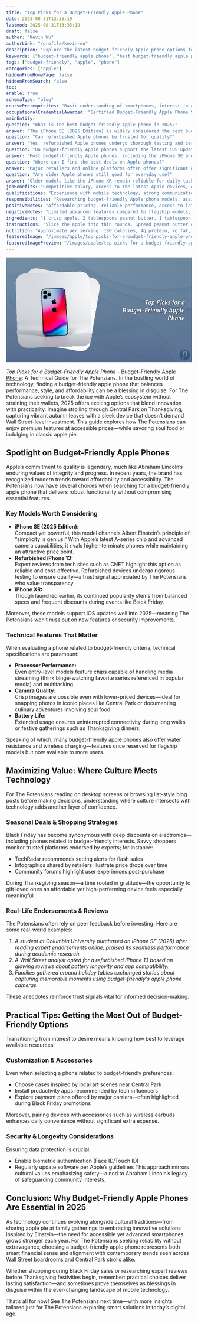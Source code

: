 ```yaml
---
title: "Top Picks for a Budget-Friendly Apple Phone"
date: 2025-08-31T13:35:19
lastmod: 2025-08-31T13:35:19
draft: false
author: "Kevin Wu"
authorLink: "/profile/kevin-wu"
description: "Explore the latest budget-friendly Apple phone options for 2025. Find out how to get premium Apple features at an affordable price, with tips for saving money and making smart choices worldwide."
keywords: ["budget-friendly apple phone", "best budget-friendly apple phone", "budget-friendly apple phone guide"]
tags: ["budget-friendly", "apple", "phone"]
categories: ["apple"]
hiddenFromHomePage: false
hiddenFromSearch: false
toc:
enable: true
schemaType: "blog"
coursePrerequisites: "Basic understanding of smartphones, interest in affordable Apple devices, and ability to compare phone features."
occupationalCredentialAwarded: "Certified Budget-Friendly Apple Phone Shopper"
mainEntity:
question: "What is the best budget-friendly Apple phone in 2025?"
answer: "The iPhone SE (2025 Edition) is widely considered the best budget-friendly Apple phone, offering strong performance and the latest features at an affordable price."
question: "Can refurbished Apple phones be trusted for quality?"
answer: "Yes, refurbished Apple phones undergo thorough testing and certification to ensure reliability and performance, making them a smart budget-friendly choice."
question: "Do budget-friendly Apple phones support the latest iOS updates?"
answer: "Most budget-friendly Apple phones, including the iPhone SE and refurbished models, support current iOS updates in 2025, ensuring access to new features and security."
question: "Where can I find the best deals on Apple phones?"
answer: "Major retailers and online platforms often offer significant discounts during events like Black Friday and back-to-school sales, especially on budget-friendly Apple phones."
question: "Are older Apple phones still good for everyday use?"
answer: "Older models like the iPhone XR remain reliable for daily tasks, and are often available at lower prices, making them a solid budget-friendly option."
jobBenefits: "Competitive salary, access to the latest Apple devices, opportunities for professional development, flexible work arrangements, and employee discounts on Apple products."
qualifications: "Experience with mobile technology, strong communication skills, knowledge of Apple devices, ability to evaluate phone features, and customer service experience."
responsibilities: "Researching budget-friendly Apple phone models, assisting customers with product selection, providing technical support, writing product reviews, and staying updated on market trends."
positiveNotes: "Affordable pricing, reliable performance, access to latest iOS updates, high-quality cameras, and strong build quality."
negativeNotes: "Limited advanced features compared to flagship models, smaller screen sizes on some budget options, and fewer color choices."
ingredients: "1 crisp apple, 2 tablespoons peanut butter, 1 tablespoon granola, 1 teaspoon honey, a pinch of cinnamon"
instructions: "Slice the apple into thin rounds. Spread peanut butter on each slice. Sprinkle granola and cinnamon over the peanut butter. Drizzle honey on top. Stack slices for a fun snack or serve individually."
nutrition: "Approximate per serving: 180 calories, 4g protein, 7g fat, 28g carbohydrates, 3g fiber"
featuredImage: "/images/apple/top-picks-for-a-budget-friendly-apple-phone.jpg"
featuredImagePreview: "/images/apple/top-picks-for-a-budget-friendly-apple-phone.jpg"
---
```


![Top Picks for a Budget-Friendly Apple Phone](/images/apple/top-picks-for-a-budget-friendly-apple-phone.jpg)

*Top Picks for a Budget-Friendly Apple Phone* - Budget-Friendly [Apple Phone](/apple/affordable-premium-apple-phone): A Technical Guide for The Potensians. In the bustling world of technology, finding a budget-friendly apple phone that balances performance, style, and affordability can be a blessing in disguise. For The Potensians seeking to break the ice with Apple’s ecosystem without straining their wallets, 2025 offers exciting options that blend innovation with practicality. Imagine strolling through Central Park on Thanksgiving, capturing vibrant autumn leaves with a sleek device that doesn’t demand Wall Street-level investment. This guide explores how The Potensians can enjoy premium features at accessible prices—while savoring soul food or indulging in classic apple pie.

## Spotlight on Budget-Friendly Apple Phones

Apple’s commitment to quality is legendary, much like Abraham Lincoln’s enduring values of integrity and progress. In recent years, the brand has recognized modern trends toward affordability and accessibility. The Potensians now have several choices when searching for a budget-friendly apple phone that delivers robust functionality without compromising essential features.

### Key Models Worth Considering

- **iPhone SE (2025 Edition):**  
  Compact yet powerful, this model channels Albert Einstein’s principle of “simplicity is genius.” With Apple’s latest A-series chip and advanced camera capabilities, it rivals higher-terminate phones while maintaining an attractive price point.
- **Refurbished iPhone 13:**  
  Expert reviews from tech sites such as CNET highlight this option as reliable and cost-effective. Refurbished devices undergo rigorous testing to ensure quality—a trust signal appreciated by The Potensians who value transparency.
- **iPhone XR:**  
  Though launched earlier, its continued popularity stems from balanced specs and frequent discounts during events like Black Friday.

Moreover, these models support iOS updates well into 2025—meaning The Potensians won’t miss out on new features or security improvements.

### Technical Features That Matter

When evaluating a phone related to budget-friendly criteria, technical specifications are paramount:

- **Processor Performance:**  
  Even entry-level models feature chips capable of handling media streaming (think binge-watching favorite series referenced in popular media) and multitasking.
- **Camera Quality:**  
  Crisp images are possible even with lower-priced devices—ideal for snapping photos in iconic places like Central Park or documenting culinary adventures involving soul food.
- **Battery Life:**  
  Extended usage ensures uninterrupted connectivity during long walks or festive gatherings such as Thanksgiving dinners.

Speaking of which, many budget-friendly apple phones also offer water resistance and wireless charging—features once reserved for flagship models but now available to more users.

## Maximizing Value: Where Culture Meets Technology

For The Potensians reading on desktop screens or browsing list-style blog posts before making decisions, understanding where culture intersects with technology adds another layer of confidence.

### Seasonal Deals & Shopping Strategies

Black Friday has become synonymous with deep discounts on electronics—including phones related to budget-friendly interests. Savvy shoppers monitor trusted platforms endorsed by experts; for instance:

- TechRadar recommends setting alerts for flash sales
- Infographics shared by retailers illustrate price drops over time
- Community forums highlight user experiences post-purchase

During Thanksgiving season—a time rooted in gratitude—the opportunity to gift loved ones an affordable yet high-performing device feels especially meaningful.

### Real-Life Endorsements & Reviews

The Potensians often rely on peer feedback before investing. Here are some real-world examples:

1. *A student at Columbia University purchased an iPhone SE (2025) after reading expert endorsements online; praised its seamless performance during academic research.*
2. *A Wall Street analyst opted for a refurbished iPhone 13 based on glowing reviews about battery longevity and app compatibility.*
3. *Families gathered around holiday tables exchanged stories about capturing memorable moments using budget-friendly's apple phone cameras.*

These anecdotes reinforce trust signals vital for informed decision-making.

## Practical Tips: Getting the Most Out of Budget-Friendly Options

Transitioning from interest to desire means knowing how best to leverage available resources:

### Customization & Accessories

Even when selecting a phone related to budget-friendly preferences:
- Choose cases inspired by local art scenes near Central Park
- Install productivity apps recommended by tech influencers
- Explore payment plans offered by major carriers—often highlighted during Black Friday promotions

Moreover, pairing devices with accessories such as wireless earbuds enhances daily convenience without significant extra expense.

### Security & Longevity Considerations

Ensuring data protection is crucial:
- Enable biometric authentication (Face ID/Touch ID)
- Regularly update software per Apple’s guidelines
This approach mirrors cultural values emphasizing safety—a nod to Abraham Lincoln’s legacy of safeguarding community interests.

## Conclusion: Why Budget-Friendly Apple Phones Are Essential in 2025

As technology continues evolving alongside cultural traditions—from sharing apple pie at family gatherings to embracing innovative solutions inspired by Einstein—the need for accessible yet advanced smartphones grows stronger each year. For The Potensians seeking reliability without extravagance, choosing a budget-friendly apple phone represents both smart financial sense and alignment with contemporary trends seen across Wall Street boardrooms and Central Park strolls alike.

Whether shopping during Black Friday sales or researching expert reviews before Thanksgiving festivities begin, remember: practical choices deliver lasting satisfaction—and sometimes prove themselves as blessings in disguise within the ever-changing landscape of mobile technology.

That’s all for now! See The Potensians next time—with more insights tailored just for The Potensians exploring smart solutions in today’s digital age.
